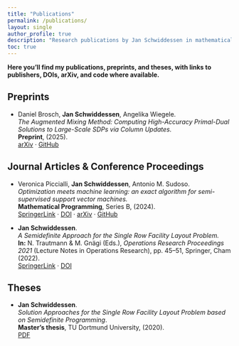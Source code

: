 ```yaml
---
title: "Publications"
permalink: /publications/
layout: single
author_profile: true
description: "Research publications by Jan Schwiddessen in mathematical optimization, semidefinite programming, and machine learning."
toc: true
---
```


**Here you’ll find my publications, preprints, and theses, with links to publishers, DOIs, arXiv, and code where available.**

## Preprints

- Daniel Brosch, **Jan Schwiddessen**, Angelika Wiegele.  
  *The Augmented Mixing Method: Computing High-Accuracy Primal-Dual Solutions to Large-Scale SDPs via Column Updates.*  
  **Preprint**, (2025).  
  [arXiv](https://arxiv.org/abs/2507.20386) · [GitHub](https://github.com/jschwiddessen/AugmentedMixing.jl)

## Journal Articles & Conference Proceedings

- Veronica Piccialli, **Jan Schwiddessen**, Antonio M. Sudoso.  
  *Optimization meets machine learning: an exact algorithm for semi-supervised support vector machines.*  
  **Mathematical Programming**, Series B, (2024).  
  [SpringerLink](https://link.springer.com/article/10.1007/s10107-024-02175-z) · [DOI](https://doi.org/10.1007/s10107-024-02175-z) · [arXiv](https://arxiv.org/abs/2312.09789) · [GitHub](https://github.com/jschwiddessen/SDP-S3VM)

- **Jan Schwiddessen**.  
  *A Semidefinite Approach for the Single Row Facility Layout Problem.*  
  **In:** N. Trautmann & M. Gnägi (Eds.), *Operations Research Proceedings 2021* (Lecture Notes in Operations Research), pp. 45–51, Springer, Cham (2022).  
  [SpringerLink](https://link.springer.com/chapter/10.1007/978-3-031-08623-6_8) · [DOI](https://doi.org/10.1007/978-3-031-08623-6_8)

## Theses

- **Jan Schwiddessen**.  
  *Solution Approaches for the Single Row Facility Layout Problem based on Semidefinite Programming*.  
  **Master’s thesis**, TU Dortmund University, (2020).  
  [PDF](/assets/pdfs/master_thesis.pdf)

